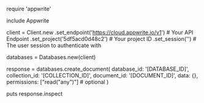 require 'appwrite'

include Appwrite

client = Client.new
    .set_endpoint('https://cloud.appwrite.io/v1') # Your API Endpoint
    .set_project('5df5acd0d48c2') # Your project ID
    .set_session('') # The user session to authenticate with

databases = Databases.new(client)

response = databases.create_document(
    database_id: '[DATABASE_ID]',
    collection_id: '[COLLECTION_ID]',
    document_id: '[DOCUMENT_ID]',
    data: {},
    permissions: ["read("any")"] # optional
)

puts response.inspect
